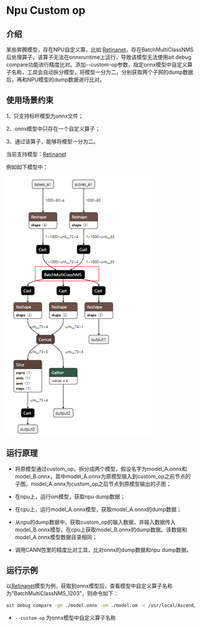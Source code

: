 # Npu Custom op


## 介绍

某些昇腾模型，存在NPU自定义算，比如 [Retinanet](https://gitee.com/ascend/ModelZoo-PyTorch/tree/master/ACL_PyTorch/contrib/cv/detection/Retinanet)，存在BatchMultiClassNMS后处理算子，该算子无法在onnxruntime上运行，导致该模型无法使用ait debug compare功能进行精度比对。添加--custom-op参数，指定onnx模型中自定义算子名称，工具会自动拆分模型，将模型一分为二，分别获取两个子网的dump数据后，再和NPU模型的dump数据进行比对。

## 使用场景约束

1、只支持标杆模型为onnx文件；

2、onnx模型中只存在一个自定义算子；

3、通过该算子，能够将模型一分为二。


当前支持模型：[Retinanet](https://gitee.com/ascend/ModelZoo-PyTorch/tree/master/ACL_PyTorch/contrib/cv/detection/Retinanet)

例如如下模型中：

![architecture](./custom_op.png)

## 运行原理

- 将原模型通过custom_op，拆分成两个模型，假设名字为model_A.onnx和model_B.onnx，其中model_A.onnx为原模型输入到custom_op之前节点的子图，model_A.onnx为custom_op之后节点到原模型输出的子图；

- 在npu上，运行om模型，获取npu dump数据；

- 在cpu上，运行model_A.onnx模型，获取model_A.onnx的dump数据；

- 从npu的dump数据中，获取custom_op的输入数据，并输入数据传入model_B.onnx模型，在cpu上获取model_B.onnx的dump数据。该数据和model_A.onnx模型数据目录相同；

- 调用CANN包里的精度比对工具，比对onnx的dump数据和npu dump数据。

## 运行示例

以[Retinanet](https://gitee.com/ascend/ModelZoo-PyTorch/tree/master/ACL_PyTorch/contrib/cv/detection/Retinanet)模型为例，获取到onnx模型后，查看模型中自定义算子名称为"BatchMultiClassNMS_1203"，则命令如下：

  ```sh
  ait debug compare -gm ./model.onnx -om ./model.om -c /usr/local/Ascend/ascend-toolkit/latest -o /home/HwHiAiUser/result/test  --custom-op='BatchMultiClassNMS_1203'
  ```
  - `--custom-op` 为onnx模型中自定义算子名称